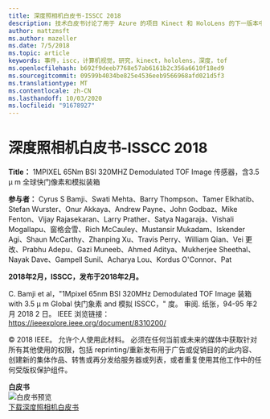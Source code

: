 ```yaml
---
title: 深度照相机白皮书-ISSCC 2018
description: 技术白皮书讨论了用于 Azure 的项目 Kinect 和 HoloLens 的下一版本中使用的深度相机。
author: mattzmsft
ms.author: mazeller
ms.date: 7/5/2018
ms.topic: article
keywords: 事件，iscc，计算机视觉，研究，kinect，hololens，深度，tof
ms.openlocfilehash: b692f9deeb7768e57ab6161b2c356a6610f18ed9
ms.sourcegitcommit: 09599b4034be825e4536eeb9566968afd021d5f3
ms.translationtype: MT
ms.contentlocale: zh-CN
ms.lasthandoff: 10/03/2020
ms.locfileid: "91678927"
---
```

# <a name="depth-camera-whitepaper---isscc-2018"></a>深度照相机白皮书-ISSCC 2018

**Title：** 1MPIXEL 65Nm BSI 320MHZ Demodulated TOF Image 传感器，含3.5 μ m 全球快门像素和模拟装箱

**参与者：** Cyrus S Bamji、Swati Mehta、Barry Thompson、Tamer Elkhatib、Stefan Wurster、Onur Akkaya、Andrew Payne、John Godbaz、Mike Fenton、Vijay Rajasekaran、Larry Prather、Satya Nagaraja、Vishali Mogallapu、窗格会雪、Rich McCauley、Mustansir Mukadam、Iskender Agi、Shaun McCarthy、Zhanping Xu、Travis Perry、William Qian、Vei 更改、Prabhu Adepu、Gazi Muneeb、Ahmed Aditya、Mukherjee Sheethal、Nayak Dave、Gampell Sunil、Acharya Lou、Kordus O'Connor、Pat

**2018年2月，ISSCC，发布于2018年2月。**

C. Bamji et al，"1Mpixel 65nm BSI 320MHz Demodulated TOF Image 装箱 with 3.5 μ m Global 快门象素 and 模拟 ISSCC，" 度。 审阅. 纸张，94-95 年2月 2018 2 日。 IEEE 浏览链接： https://ieeexplore.ieee.org/document/8310200/

© 2018 IEEE。 允许个人使用此材料。 必须在任何当前或未来的媒体中获取针对所有其他使用的权限，包括 reprinting/重新发布用于广告或促销目的的此内容、创建新的集体作品、转售或再分发给服务器或列表，或者重复使用其他工作中的任何受版权保护组件。

**白皮书**<br>
![白皮书预览](images/depth-camera-isscc.PNG)<br>
[下载深度照相机白皮书](images/Depth-Camera-ISSCC-2018.pdf)
